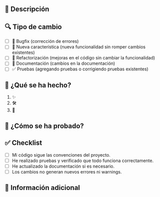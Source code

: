 ## 📌 Descripción

<!-- Describe brevemente los cambios introducidos en este PR. Explica el problema que soluciona o la funcionalidad que agrega. -->

## 🔍 Tipo de cambio

- [ ] 🐞 Bugfix (corrección de errores)
- [ ] 🚀 Nueva característica (nueva funcionalidad sin romper cambios existentes)
- [ ] 🔧 Refactorización (mejoras en el código sin cambiar la funcionalidad)
- [ ] 📝 Documentación (cambios en la documentación)
- [ ] ✅ Pruebas (agregando pruebas o corrigiendo pruebas existentes)

## 📝 ¿Qué se ha hecho?

<!-- Lista los cambios clave realizados en este PR. -->

1. ✨
2. 🛠️
3. 📝

## 🔬 ¿Cómo se ha probado?

<!-- Explica cómo has verificado que los cambios funcionan correctamente. Puedes incluir comandos, capturas de pantalla o GIFs. -->

## ✅ Checklist

- [ ] Mi código sigue las convenciones del proyecto.
- [ ] He realizado pruebas y verificado que todo funciona correctamente.
- [ ] He actualizado la documentación si es necesario.
- [ ] Los cambios no generan nuevos errores ni warnings.

## 📎 Información adicional

<!-- Añade cualquier información relevante que ayude a entender mejor el PR. -->